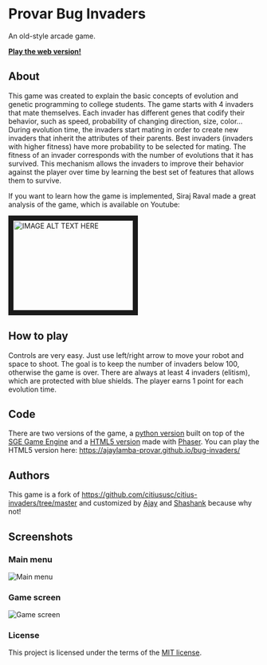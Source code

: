 # Provar Bug Invaders

An old-style arcade game. 

__[Play the web version!](https://ajaylamba-provar.github.io/bug-invaders/)__

## About

This game was created to explain the basic concepts of evolution and genetic programming to college students. The game starts with 4 invaders that mate themselves. Each invader has different genes that codify their behavior, such as speed, probability of changing direction, size, color... During evolution time, the invaders start mating in order to create new invaders that inherit the attributes of their parents. Best invaders (invaders with higher fitness) have more probability to be selected for mating. The fitness of an invader corresponds with the number of evolutions that it has survived. This mechanism allows the invaders to improve their behavior against the player over time by learning the best set of features that allows them to survive.

If you want to learn how the game is implemented, Siraj Raval made a great analysis of the game, which is available on Youtube:

<a href="https://www.youtube.com/watch?feature=player_embedded&v=rGWBo0JGf50
" target="_blank"><img src="https://img.youtube.com/vi/rGWBo0JGf50/0.jpg" 
alt="IMAGE ALT TEXT HERE" width="240" height="180" border="10" /></a>

## How to play

Controls are very easy. Just use left/right arrow to move your robot and space to shoot. The goal is to keep the number of invaders below 100, otherwise the game is over. There are always at least 4 invaders (elitism), which are protected with blue shields. The player earns 1 point for each evolution time.

## Code

There are two versions of the game, a [python version](https://github.com/ajaylamba-provar/bug-invaders/tree/main/python) built on top of the [SGE Game Engine](http://pythonhosted.org/sge-pygame/index.html) and a [HTML5 version](https://github.com/ajaylamba-provar/bug-invaders/tree/main/js) made with [Phaser](http://phaser.io/). You can play the HTML5 version here: https://ajaylamba-provar.github.io/bug-invaders/

## Authors

This game is a fork of https://github.com/citiususc/citius-invaders/tree/master and customized by [Ajay](https://github.com/ajaylamba-provar) and [Shashank](https://github.com/Shashank-Sharma-075) because why not!


## Screenshots

### Main menu
![Main menu](https://github.com/citiususc/citius-invaders/blob/2481bac3c424a95fbb782de329dceb0f059e9a09/screenshots/main-menu.png?raw=true)

### Game screen
![Game screen](https://github.com/citiususc/citius-invaders/blob/2481bac3c424a95fbb782de329dceb0f059e9a09/screenshots/game.png?raw=true)

### License

This project is licensed under the terms of the [MIT license](LICENSE).
